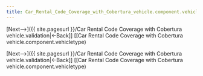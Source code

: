 ```yaml
---
title: Car_Rental_Code_Coverage_with_Cobertura_vehicle.component.vehicle
---
```

[Next-->]({{ site.pagesurl }}/Car Rental Code Coverage with Cobertura vehicle.validation|<-Back]]  [[Car Rental Code Coverage with Cobertura vehicle.component.vehicletype)


[Next-->]({{ site.pagesurl }}/Car Rental Code Coverage with Cobertura vehicle.validation|<-Back]]  [[Car Rental Code Coverage with Cobertura vehicle.component.vehicletype)